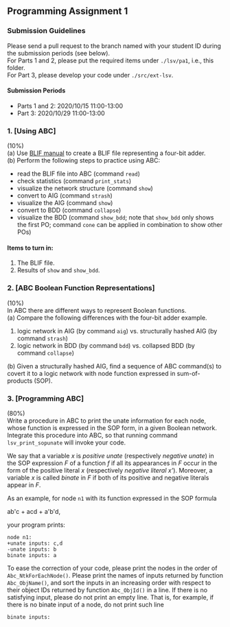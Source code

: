 ## Programming Assignment 1

### Submission Guidelines
Please send a pull request to the branch named with your student ID during the submission periods (see below).  
For Parts 1 and 2, please put the required items under `./lsv/pa1`, i.e., this folder.  
For Part 3, please develop your code under `./src/ext-lsv`.

#### Submission Periods
- Parts 1 and 2: 2020/10/15 11:00-13:00  
- Part 3: 2020/10/29 11:00-13:00  

### 1. [Using ABC]
(10%)  
(a) Use [BLIF manual](http://www.eecs.berkeley.edu/~alanmi/publications/other/blif.pdf) to create a BLIF file representing a four-bit adder.  
(b) Perform the following steps to practice using ABC:
 - read the BLIF file into ABC (command `read`)
 - check statistics (command `print_stats`)
 - visualize the network structure (command `show`)
 - convert to AIG (command `strash`)
 - visualize the AIG (command `show`)
 - convert to BDD (command `collapse`)
 - visualize the BDD (command `show_bdd`; note that `show_bdd` only shows the first PO; command `cone` can be applied in combination to show other POs)

#### Items to turn in:
 1. The BLIF file.
 2. Results of `show` and `show_bdd`.

### 2. [ABC Boolean Function Representations]
(10%)  
In ABC there are different ways to represent Boolean functions.  
(a) Compare the following differences with the four-bit adder example.  
1. logic network in AIG (by command `aig`) vs.
structurally hashed AIG (by command `strash`)
2. logic network in BDD (by command `bdd`) vs.
collapsed BDD (by command `collapse`)

(b) Given a structurally hashed AIG, find a sequence of ABC command(s) to covert it to a logic network with node function expressed in sum-of-products (SOP).

### 3. [Programming ABC]
(80%)  
Write a procedure in ABC to print the unate information for each node,
whose function is expressed in the SOP form, in a given Boolean network.
Integrate this procedure into ABC, so that running command `lsv_print_sopunate` will invoke your code.

We say that a variable *x* is *positive unate* (respectively *negative unate*) in the SOP expression *F* of a function *f* if all its appearances in *F* occur in the form of the positive literal *x* (respectively *negative literal x'*).
Moreover, a variable *x* is called *binate* in *F* if both of its positive and negative literals appear in *F*.

As an example, for node `n1` with its function expressed in the SOP formula

ab'c + acd + a'b'd,

your program prints:
```
node n1:
+unate inputs: c,d
-unate inputs: b
binate inputs: a
```

To ease the correction of your code,
please print the nodes in the order of `Abc_NtkForEachNode()`.
Please print the names of inputs returned by function `Abc_ObjName()`, and sort the inputs in an increasing order with respect to their object IDs returned by function `Abc_ObjId()` in a line.
If there is no satisfying input,
please do not print an empty line.
That is, for example, if there is no binate input of a node, do not print such line
```
binate inputs:
```

